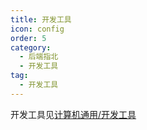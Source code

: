 ```yaml
---
title: 开发工具
icon: config
order: 5
category:
  - 后端指北
  - 开发工具
tag:
  - 开发工具
---
```


开发工具见[计算机通用/开发工具](/zh/universal/dev-tool/idea.md)